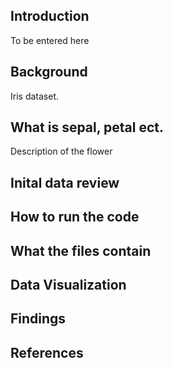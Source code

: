 ## Introduction
To be entered here

## Background
Iris dataset.

## What is sepal, petal ect.
Description of the flower

## Inital data review

## How to run the code

## What the files contain

## Data Visualization

## Findings

## References

